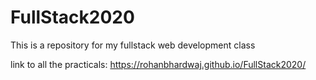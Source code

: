 # FullStack2020

This is a repository for my fullstack web development class

link to all the practicals:
https://rohanbhardwaj.github.io/FullStack2020/
